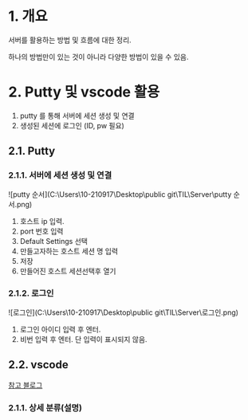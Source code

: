 # 1. 개요

서버를 활용하는 방법 및 흐름에 대한 정리.

하나의 방법만이 있는 것이 아니라 다양한 방법이 있을 수 있음.

# 2. Putty 및 vscode 활용

1. putty 를 통해 서버에 세션 생성 및 연결
2. 생성된 세션에 로그인 (ID, pw 필요)

## 2.1. Putty

### 2.1.1. 서버에 세션 생성 및 연결

![putty 순서](C:\Users\10-210917\Desktop\public git\TIL\Server\putty 순서.png)

1. 호스트 ip 입력.
2. port 번호 입력
3. Default Settings 선택
4. 만들고자하는 호스트 세션 명 입력
5. 저장
6. 만들어진 호스트 세션선택후 열기

### 2.1.2. 로그인

![로그인](C:\Users\10-210917\Desktop\public git\TIL\Server\로그인.png)

1. 로그인 아이디 입력 후 엔터.
2. 비번 입력 후 엔터. 단 입력이 표시되지 않음.

## 2.2. vscode

[참고 블로그](https://mmozzi.tistory.com/79)

### 2.1.1. 상세 분류(설명)


